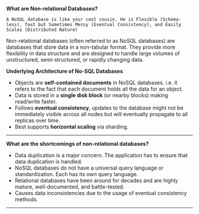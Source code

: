 **What are Non-relational Databases?**

`A NoSQL database is like your cool cousin. He is Flexible (Schema-less), fast but Sometimes Messy (Eventual Consistency), and Easily Scales (Distributed Nature)`

Non-relational databases (often referred to as NoSQL databases) are databases that store data in a non-tabular format. They provide more flexibility in data structure and are designed to handle large volumes of unstructured, semi-structured, or rapidly changing data.

**Underlying Architecture of No-SQL Databases**

  - Objects are **self-contained documents** in NoSQL databases. i.e. it refers to the fact that each document holds all the data for an object.
  - Data is stored in a **single disk block** (or nearby blocks) making read/write faster.
  - Follows **eventual consistency**, updates to the database might not be immediately visible across all nodes but will eventually propagate to all replicas over time.
  - Best supports **horizontal scaling** via sharding.

---------------------------------------------------------------------------------------------------------------------------------------------------------------

**What are the shortcomings of non-relational databases?**

- Data duplication is a major concern. The application has to ensure that data duplication is handled.
- NoSQL databases do not have a universal query language or standardization. Each has its own query language.
- Relational databases have been around for decades and are highly mature, well-documented, and battle-tested.
- Causes data inconsistencies due to the usage of eventual consistency methods. 

---------------------------------------------------------------------------------------------------------------------------------------------------------------
